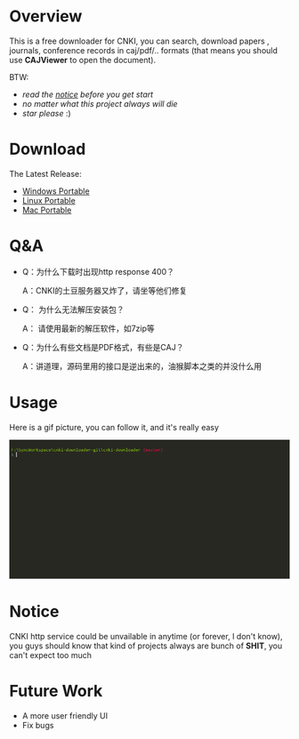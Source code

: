 # Overview
This is a free downloader for CNKI, you can search, download papers , journals, conference records in caj/pdf/.. formats (that 
means you should use **CAJViewer** to open the document).

BTW:
- *read the [notice](https://github.com/xinyulab/cnki-downloader#notice) before you get start*
- *no matter what this project always will die*
- *star please* :)

# Download
The Latest Release:
+ [Windows Portable](https://raw.githubusercontent.com/xinyulab/cnki-downloader/release/cnki-downloader-windows.zip)
+ [Linux Portable](https://raw.githubusercontent.com/xinyulab/cnki-downloader/release/cnki-downloader-linux.zip)
+ [Mac Portable](https://raw.githubusercontent.com/xinyulab/cnki-downloader/release/cnki-downloader-darwin.zip)

# Q&A

- Q：为什么下载时出现http response 400？

  A：CNKI的土豆服务器又炸了，请坐等他们修复

- Q： 为什么无法解压安装包？

  A： 请使用最新的解压软件，如7zip等

- Q：为什么有些文档是PDF格式，有些是CAJ？

  A：讲道理，源码里用的接口是逆出来的，油猴脚本之类的并没什么用

# Usage
Here is a gif picture, you can follow it, and it's really easy

![image](https://github.com/xinyulab/cnki-downloader/blob/master/screenshots/showcase2.gif)

# Notice
CNKI http service could be unvailable in anytime (or forever, I don't know), you guys should know that kind of projects
always are bunch of **SHIT**, you can't expect too much

# Future Work
+ A more user friendly UI
+ Fix bugs
